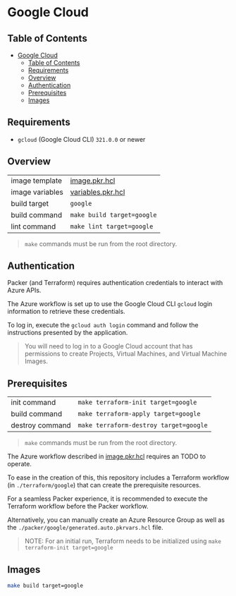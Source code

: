 # Google Cloud

## Table of Contents

- [Google Cloud](#google-cloud)
  - [Table of Contents](#table-of-contents)
  - [Requirements](#requirements)
  - [Overview](#overview)
  - [Authentication](#authentication)
  - [Prerequisites](#prerequisites)
  - [Images](#images)

## Requirements

- `gcloud` (Google Cloud CLI) `321.0.0` or newer

## Overview

|                 |                                        |
|-----------------|----------------------------------------|
| image template  | [image.pkr.hcl](image.pkr.hcl)         |
| image variables | [variables.pkr.hcl](variables.pkr.hcl) |
| build target    | `google`                               |
| build command   | `make build target=google`             |
| lint command    | `make lint target=google`              |

> `make` commands must be run from the root directory.

## Authentication

Packer (and Terraform) requires authentication credentials to interact with Azure APIs.

The Azure workflow is set up to use the Google Cloud CLI `gcloud` login information to retrieve these credentials.

To log in, execute the `gcloud auth login` command and follow the instructions presented by the application.

> You will need to log in to a Google Cloud account that has permissions to create Projects, Virtual Machines, and Virtual Machine Images.

## Prerequisites

|                 |                                       |
|-----------------|---------------------------------------|
| init command    | `make terraform-init target=google`    |
| build command   | `make terraform-apply target=google`   |
| destroy command | `make terraform-destroy target=google` |

> `make` commands must be run from the root directory.

The Azure workflow described in [image.pkr.hcl](image.pkr.hcl) requires an TODO to operate.

To ease in the creation of this, this repository includes a Terraform workflow (in `./terraform/google`) that can create the prerequisite resources.

For a seamless Packer experience, it is recommended to execute the Terraform workflow before the Packer workflow.

Alternatively, you can manually create an Azure Resource Group as well as the `./packer/google/generated.auto.pkrvars.hcl` file.

> NOTE: For an initial run, Terraform needs to be initialized using `make terraform-init target=google`

## Images

```sh
make build target=google
```
